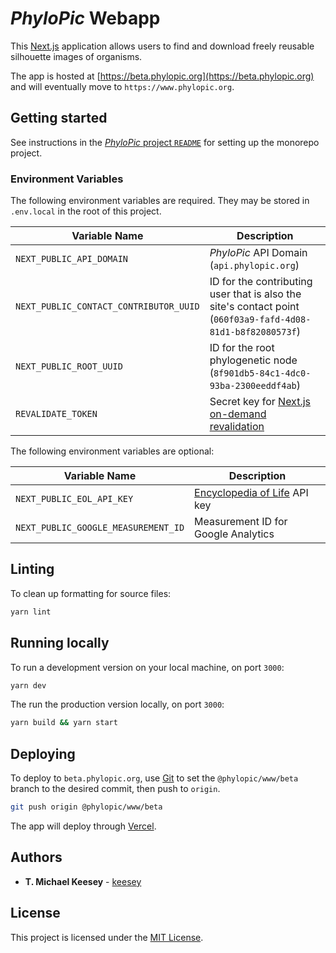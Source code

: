 # _PhyloPic_ Webapp

This [Next.js](https://nextjs.org/) application allows users to find and download freely reusable silhouette images of organisms.

The app is hosted at [https://beta.phylopic.org](https://beta.phylopic.org) and will eventually move to `https://www.phylopic.org`.

## Getting started

See instructions in the [_PhyloPic_ project `README`](../../README.md) for setting up the monorepo project.

### Environment Variables

The following environment variables are required. They may be stored in `.env.local` in the root of this project.

| Variable Name                          | Description                                                                                                                                                        |
| -------------------------------------- | ------------------------------------------------------------------------------------------------------------------------------------------------------------------ |
| `NEXT_PUBLIC_API_DOMAIN`               | _PhyloPic_ API Domain (`api.phylopic.org`)                                                                                                                         |
| `NEXT_PUBLIC_CONTACT_CONTRIBUTOR_UUID` | ID for the contributing user that is also the site's contact point (`060f03a9-fafd-4d08-81d1-b8f82080573f`)                                                        |
| `NEXT_PUBLIC_ROOT_UUID`                | ID for the root phylogenetic node (`8f901db5-84c1-4dc0-93ba-2300eeddf4ab`)                                                                                         |
| `REVALIDATE_TOKEN`                     | Secret key for [Next.js on-demand revalidation](https://nextjs.org/docs/basic-features/data-fetching/incremental-static-regeneration#using-on-demand-revalidation) |

The following environment variables are optional:

| Variable Name                       | Description                                     |
| ----------------------------------- | ----------------------------------------------- |
| `NEXT_PUBLIC_EOL_API_KEY`           | [Encyclopedia of Life](https://eol.org) API key |
| `NEXT_PUBLIC_GOOGLE_MEASUREMENT_ID` | Measurement ID for Google Analytics             |

## Linting

To clean up formatting for source files:

```sh
yarn lint
```

## Running locally

To run a development version on your local machine, on port `3000`:

```sh
yarn dev
```

The run the production version locally, on port `3000`:

```sh
yarn build && yarn start
```

## Deploying

To deploy to `beta.phylopic.org`, use [Git](https://git-scm.com/) to set the `@phylopic/www/beta` branch to the desired commit, then push to `origin`.

```sh
git push origin @phylopic/www/beta
```

The app will deploy through [Vercel](https://vercel.com/keesey/phylopic-www).

## Authors

-   **T. Michael Keesey** - [keesey](https://github.com/keesey)

## License

This project is licensed under the [MIT License](../../LICENSE).

